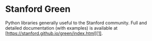 # Stanford Green

Python libraries generally useful to the Stanford community. Full and
detailed documentation (with examples) is available at [https://stanford.github.io/green/index.html][1].

[1]: https://stanford.github.io/green/index.html
